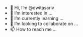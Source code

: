 - 👋 Hi, I’m @dwitasariv
- 👀 I’m interested in ...
- 🌱 I’m currently learning ...
- 💞️ I’m looking to collaborate on ...
- 📫 How to reach me ...

<!---
dwitasariv/dwitasariv is a ✨ special ✨ repository because its `README.md` (this file) appears on your GitHub profile.
You can click the Preview link to take a look at your changes.
--->

